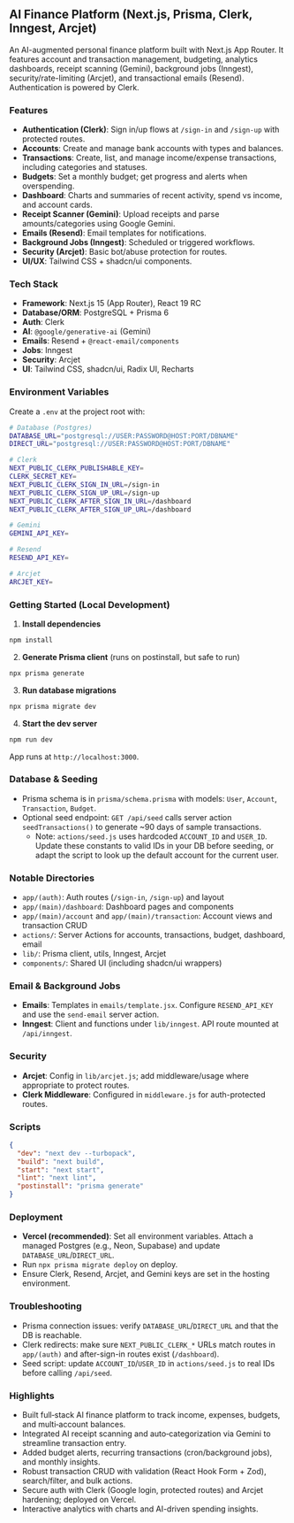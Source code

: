 ## AI Finance Platform (Next.js, Prisma, Clerk, Inngest, Arcjet)

An AI-augmented personal finance platform built with Next.js App Router. It features account and transaction management, budgeting, analytics dashboards, receipt scanning (Gemini), background jobs (Inngest), security/rate-limiting (Arcjet), and transactional emails (Resend). Authentication is powered by Clerk.

### Features
- **Authentication (Clerk)**: Sign in/up flows at `/sign-in` and `/sign-up` with protected routes.
- **Accounts**: Create and manage bank accounts with types and balances.
- **Transactions**: Create, list, and manage income/expense transactions, including categories and statuses.
- **Budgets**: Set a monthly budget; get progress and alerts when overspending.
- **Dashboard**: Charts and summaries of recent activity, spend vs income, and account cards.
- **Receipt Scanner (Gemini)**: Upload receipts and parse amounts/categories using Google Gemini.
- **Emails (Resend)**: Email templates for notifications.
- **Background Jobs (Inngest)**: Scheduled or triggered workflows.
- **Security (Arcjet)**: Basic bot/abuse protection for routes.
- **UI/UX**: Tailwind CSS + shadcn/ui components.

### Tech Stack
- **Framework**: Next.js 15 (App Router), React 19 RC
- **Database/ORM**: PostgreSQL + Prisma 6
- **Auth**: Clerk
- **AI**: `@google/generative-ai` (Gemini)
- **Emails**: Resend + `@react-email/components`
- **Jobs**: Inngest
- **Security**: Arcjet
- **UI**: Tailwind CSS, shadcn/ui, Radix UI, Recharts

### Environment Variables
Create a `.env` at the project root with:

```bash
# Database (Postgres)
DATABASE_URL="postgresql://USER:PASSWORD@HOST:PORT/DBNAME"
DIRECT_URL="postgresql://USER:PASSWORD@HOST:PORT/DBNAME"

# Clerk
NEXT_PUBLIC_CLERK_PUBLISHABLE_KEY=
CLERK_SECRET_KEY=
NEXT_PUBLIC_CLERK_SIGN_IN_URL=/sign-in
NEXT_PUBLIC_CLERK_SIGN_UP_URL=/sign-up
NEXT_PUBLIC_CLERK_AFTER_SIGN_IN_URL=/dashboard
NEXT_PUBLIC_CLERK_AFTER_SIGN_UP_URL=/dashboard

# Gemini
GEMINI_API_KEY=

# Resend
RESEND_API_KEY=

# Arcjet
ARCJET_KEY=
```

### Getting Started (Local Development)
1) **Install dependencies**

```bash
npm install
```

2) **Generate Prisma client** (runs on postinstall, but safe to run)

```bash
npx prisma generate
```

3) **Run database migrations**

```bash
npx prisma migrate dev
```

4) **Start the dev server**

```bash
npm run dev
```

App runs at `http://localhost:3000`.

### Database & Seeding
- Prisma schema is in `prisma/schema.prisma` with models: `User`, `Account`, `Transaction`, `Budget`.
- Optional seed endpoint: `GET /api/seed` calls server action `seedTransactions()` to generate ~90 days of sample transactions.
  - Note: `actions/seed.js` uses hardcoded `ACCOUNT_ID` and `USER_ID`. Update these constants to valid IDs in your DB before seeding, or adapt the script to look up the default account for the current user.

### Notable Directories
- `app/(auth)`: Auth routes (`/sign-in`, `/sign-up`) and layout
- `app/(main)/dashboard`: Dashboard pages and components
- `app/(main)/account` and `app/(main)/transaction`: Account views and transaction CRUD
- `actions/`: Server Actions for accounts, transactions, budget, dashboard, email
- `lib/`: Prisma client, utils, Inngest, Arcjet
- `components/`: Shared UI (including shadcn/ui wrappers)

### Email & Background Jobs
- **Emails**: Templates in `emails/template.jsx`. Configure `RESEND_API_KEY` and use the `send-email` server action.
- **Inngest**: Client and functions under `lib/inngest`. API route mounted at `/api/inngest`.

### Security
- **Arcjet**: Config in `lib/arcjet.js`; add middleware/usage where appropriate to protect routes.
- **Clerk Middleware**: Configured in `middleware.js` for auth-protected routes.

### Scripts
```json
{
  "dev": "next dev --turbopack",
  "build": "next build",
  "start": "next start",
  "lint": "next lint",
  "postinstall": "prisma generate"
}
```

### Deployment
- **Vercel (recommended)**: Set all environment variables. Attach a managed Postgres (e.g., Neon, Supabase) and update `DATABASE_URL`/`DIRECT_URL`.
- Run `npx prisma migrate deploy` on deploy.
- Ensure Clerk, Resend, Arcjet, and Gemini keys are set in the hosting environment.

### Troubleshooting
- Prisma connection issues: verify `DATABASE_URL`/`DIRECT_URL` and that the DB is reachable.
- Clerk redirects: make sure `NEXT_PUBLIC_CLERK_*` URLs match routes in `app/(auth)` and after-sign-in routes exist (`/dashboard`).
- Seed script: update `ACCOUNT_ID`/`USER_ID` in `actions/seed.js` to real IDs before calling `/api/seed`.

### Highlights
- Built full‑stack AI finance platform to track income, expenses, budgets, and multi‑account balances.
- Integrated AI receipt scanning and auto‑categorization via Gemini to streamline transaction entry.
- Added budget alerts, recurring transactions (cron/background jobs), and monthly insights.
- Robust transaction CRUD with validation (React Hook Form + Zod), search/filter, and bulk actions.
- Secure auth with Clerk (Google login, protected routes) and Arcjet hardening; deployed on Vercel.
- Interactive analytics with charts and AI-driven spending insights.
